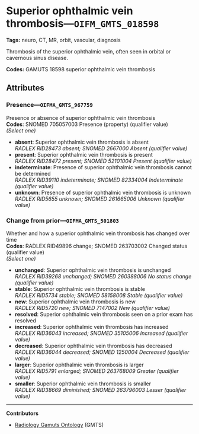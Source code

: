 # Superior ophthalmic vein thrombosis—`OIFM_GMTS_018598`

**Tags:** neuro, CT, MR, orbit, vascular, diagnosis

Thrombosis of the superior ophthalmic vein, often seen in orbital or cavernous sinus disease.

**Codes:** GAMUTS 18598 superior ophthalmic vein thrombosis

## Attributes

### Presence—`OIFMA_GMTS_967759`

Presence or absence of superior ophthalmic vein thrombosis  
**Codes**: SNOMED 705057003 Presence (property) (qualifier value)  
*(Select one)*

- **absent**: Superior ophthalmic vein thrombosis is absent  
_RADLEX RID28473 absent; SNOMED 2667000 Absent (qualifier value)_
- **present**: Superior ophthalmic vein thrombosis is present  
_RADLEX RID28472 present; SNOMED 52101004 Present (qualifier value)_
- **indeterminate**: Presence of superior ophthalmic vein thrombosis cannot be determined  
_RADLEX RID39110 indeterminate; SNOMED 82334004 Indeterminate (qualifier value)_
- **unknown**: Presence of superior ophthalmic vein thrombosis is unknown  
_RADLEX RID5655 unknown; SNOMED 261665006 Unknown (qualifier value)_

### Change from prior—`OIFMA_GMTS_501803`

Whether and how a superior ophthalmic vein thrombosis has changed over time  
**Codes**: RADLEX RID49896 change; SNOMED 263703002 Changed status (qualifier value)  
*(Select one)*

- **unchanged**: Superior ophthalmic vein thrombosis is unchanged  
_RADLEX RID39268 unchanged; SNOMED 260388006 No status change (qualifier value)_
- **stable**: Superior ophthalmic vein thrombosis is stable  
_RADLEX RID5734 stable; SNOMED 58158008 Stable (qualifier value)_
- **new**: Superior ophthalmic vein thrombosis is new  
_RADLEX RID5720 new; SNOMED 7147002 New (qualifier value)_
- **resolved**: Superior ophthalmic vein thrombosis seen on a prior exam has resolved  
- **increased**: Superior ophthalmic vein thrombosis has increased  
_RADLEX RID36043 increased; SNOMED 35105006 Increased (qualifier value)_
- **decreased**: Superior ophthalmic vein thrombosis has decreased  
_RADLEX RID36044 decreased; SNOMED 1250004 Decreased (qualifier value)_
- **larger**: Superior ophthalmic vein thrombosis is larger  
_RADLEX RID5791 enlarged; SNOMED 263768009 Greater (qualifier value)_
- **smaller**: Superior ophthalmic vein thrombosis is smaller  
_RADLEX RID38669 diminished; SNOMED 263796003 Lesser (qualifier value)_

---

**Contributors**

- [Radiology Gamuts Ontology](https://gamuts.net/) (GMTS)